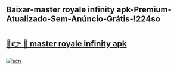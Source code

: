 
## Baixar-master royale infinity apk-Premium-Atualizado-Sem-Anúncio-Grátis-!224so

# <h2><a href="https://andorid.site?title=master_royale_infinity_apk&ref=27">🔗👉 🔴 master royale infinity apk</a></h2>

[![acn](https://github.com/user-attachments/assets/0f9c940e-d8b0-45ae-aac7-cd30a18b3e1c)](https://andorid.site?title=master_royale_infinity_apk&ref=27)

